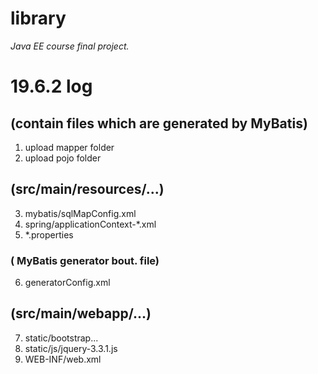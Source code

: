 # library
_Java EE course final project._

# 19.6.2 log
##  (contain files which are generated by MyBatis)
  1. upload mapper folder
  2. upload pojo folder
##  (src/main/resources/...)
  3. mybatis/sqlMapConfig.xml
  4. spring/applicationContext-*.xml
  5. *.properties
###  ( MyBatis generator bout. file)
  6. generatorConfig.xml
##  (src/main/webapp/...)
  7. static/bootstrap...
  8. static/js/jquery-3.3.1.js
  9. WEB-INF/web.xml
